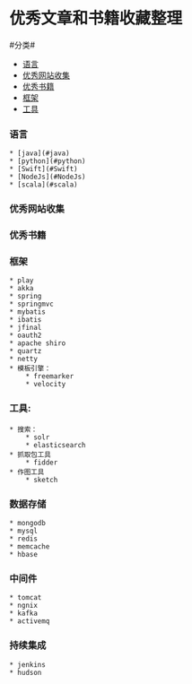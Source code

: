 优秀文章和书籍收藏整理
=======================
#分类#
* [语言](#语言)
* [优秀网站收集](#优秀网站收集)
* [优秀书籍](#优秀书籍)
* [框架](#框架)
* [工具](#工具)

### 语言
    * [java](#java)
    * [python](#python)
    * [Swift](#Swift)
    * [NodeJs](#NodeJs)
    * [scala](#scala)

### 优秀网站收集



### 优秀书籍



### 框架
    * play
    * akka
    * spring
    * springmvc
    * mybatis
    * ibatis
    * jfinal
    * oauth2
    * apache shiro
    * quartz
    * netty
    * 模板引擎：
        * freemarker
        * velocity






### 工具:
    * 搜索：
        * solr
        * elasticsearch
    * 抓取包工具
        * fidder
    * 作图工具
        * sketch


### 数据存储
    * mongodb
    * mysql
    * redis
    * memcache
    * hbase

### 中间件
    * tomcat
    * ngnix
    * kafka
    * activemq

### 持续集成
    * jenkins
    * hudson


